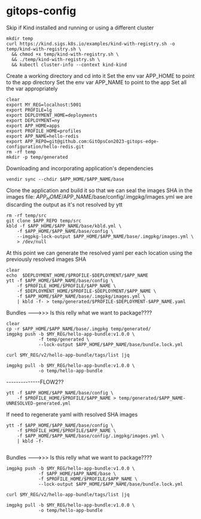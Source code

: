 # gitops-config

Skip if Kind installed and running or using a different cluster
```shell
mkdir temp
curl https://kind.sigs.k8s.io/examples/kind-with-registry.sh -o temp/kind-with-registry.sh \
  && chmod +x temp/kind-with-registry.sh \
  && ./temp/kind-with-registry.sh \
  && kubectl cluster-info --context kind-kind
```

Create a working directory and cd into it
Set the env var APP_HOME to point to the app directory
Set the env var APP_NAME to point to the app
Set all the var appropriately

```shell
clear
export MY_REG=localhost:5001
export PROFILE=lg
export DEPLOYMENT_HOME=deployments
export DEPLOYMENT=ny
export APP_HOME=apps
export PROFILE_HOME=profiles
export APP_NAME=hello-redis
export APP_REPO=git@github.com:GitOpsCon2023-gitops-edge-configuration/hello-redis.git
rm -rf temp
mkdir -p temp/generated
```

Downloading and incorporating application's dependencies
``` shell
vendir sync --chdir $APP_HOME/$APP_NAME/base
```

Clone the application and build it so that we can seal the images SHA 
in the images file:  $APP_HOME/$APP_NAME/base/config/.imgpkg/images.yml
we are discarding the output as it's not resolved by ytt
```shell
rm -rf temp/src 
git clone $APP_REPO temp/src 
kbld -f $APP_HOME/$APP_NAME/base/kbld.yml \
    -f $APP_HOME/$APP_NAME/base/config \
    --imgpkg-lock-output $APP_HOME/$APP_NAME/base/.imgpkg/images.yml \
    > /dev/null
```

At this point we can generate the resolved yaml per each location using
the previously resolved images SHA
```shell
clear
echo  $DEPLOYMENT_HOME/$PROFILE-$DEPLOYMENT/$APP_NAME
ytt -f $APP_HOME/$APP_NAME/base/config \
    -f $PROFILE_HOME/$PROFILE/$APP_NAME \
    -f $DEPLOYMENT_HOME/$PROFILE-$DEPLOYMENT/$APP_NAME \
    -f $APP_HOME/$APP_NAME/base/.imgpkg/images.yml \
    | kbld -f- > temp/generated/$PROFILE-$DEPLOYMENT-$APP_NAME.yaml
```

Bundles --->>> Is this relly what we want to package????
```shell
clear
cp -r $APP_HOME/$APP_NAME/base/.imgpkg temp/generated/
imgpkg push -b $MY_REG/hello-app-bundle:v1.0.0 \
            -f temp/generated \
            --lock-output $APP_HOME/$APP_NAME/base/bundle.lock.yml
            
curl $MY_REG/v2/hello-app-bundle/tags/list |jq

imgpkg pull -b $MY_REG/hello-app-bundle:v1.0.0 \
            -o temp/hello-app-bundle
```



--------------FLOW2??
```shell
ytt -f $APP_HOME/$APP_NAME/base/config \
    -f $PROFILE_HOME/$PROFILE/$APP_NAME > temp/generated/$APP_NAME-UNRESOLVED-generated.yml
```

If need to regenerate yaml with resolved SHA images
```shell
ytt -f $APP_HOME/$APP_NAME/base/config \
    -f $PROFILE_HOME/$PROFILE/$APP_NAME \
    -f $APP_HOME/$APP_NAME/base/config/.imgpkg/images.yml \
    | kbld -f-
    
```


Bundles --->>> Is this relly what we want to package????
```shell
imgpkg push -b $MY_REG/hello-app-bundle:v1.0.0 \
            -f $APP_HOME/$APP_NAME/base \
            -f $PROFILE_HOME/$PROFILE/$APP_NAME \
            --lock-output $APP_HOME/$APP_NAME/base/bundle.lock.yml
            
curl $MY_REG/v2/hello-app-bundle/tags/list |jq

imgpkg pull -b $MY_REG/hello-app-bundle:v1.0.0 \
            -o temp/hello-app-bundle
```
